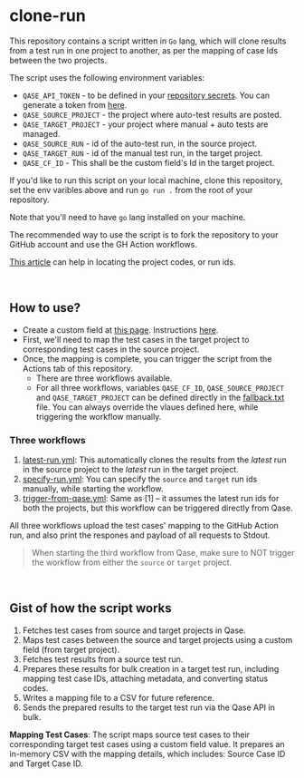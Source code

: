 # clone-run

This repository contains a script written in `Go` lang, which will clone results from a test run in one project to another, as per the mapping of case Ids between the two projects.

The script uses the following environment variables:

- `QASE_API_TOKEN` - to be defined in your [repository secrets](https://docs.github.com/en/actions/security-for-github-actions/security-guides/using-secrets-in-github-actions#creating-secrets-for-a-repository). You can generate a token from [here](https://app.qase.io/user/api/token).
- `QASE_SOURCE_PROJECT` - the project where auto-test results are posted.
- `QASE_TARGET_PROJECT` - your project where manual + auto tests are managed.
- `QASE_SOURCE_RUN` - id of the auto-test run, in the source project.
- `QASE_TARGET_RUN` - id of the manual test run, in the target project.
- `QASE_CF_ID` - This shall be the custom field's Id in the target project.

If you'd like to run this script on your local machine, clone this repository, set the env varibles above and run `go run .` from the root of your repository. 

Note that you'll need to have `go` lang installed on your machine. 

The recommended way to use the script is to fork the repository to your GitHub account and use the GH Action workflows.

[This article](https://help.qase.io/en/articles/9787250-how-do-i-find-my-project-code) can help in locating the project codes, or run ids.

<br>

## How to use?
- Create a custom field at [this page](https://developers.qase.io/reference/create-custom-field). Instructions [here](https://imgur.com/mNokJNE).
- First, we'll need to map the test cases in the target project to corresponding test cases in the source project. 
- Once, the mapping is complete, you can trigger the script from the Actions tab of this repository.
  - There are three workflows available.
  - For all three workflows, variables `QASE_CF_ID`, `QASE_SOURCE_PROJECT` and `QASE_TARGET_PROJECT` can be defined directly in the [fallback.txt](./fallback.txt) file. You can always override the vlaues defined here, while triggering the workflow manually.
 
### Three workflows
1. [latest-run.yml](./.github/workflows/latest-run.yml): This automatically clones the results from the *latest* run in the source project to the *latest* run in the target project.
2. [specify-run.yml](./.github/workflows/specify-run.yml): You can specify the `source` and `target` run ids manually, while starting the workflow.
3. [trigger-from-qase.yml](./.github/workflows/trigger-from-qase.yml): Same as [1] – it assumes the latest run ids for both the projects, but this workflow can be triggered directly from Qase.

All three workflows upload the test cases' mapping to the GitHub Action run, and also print the respones and payload of all requests to Stdout.

> When starting the third workflow from Qase, make sure to NOT trigger the workflow from either the `source` or `target` project.

<br>

## Gist of how the script works
1. Fetches test cases from source and target projects in Qase.
2. Maps test cases between the source and target projects using a custom field (from target project).
3. Fetches test results from a source test run.
4. Prepares these results for bulk creation in a target test run, including mapping test case IDs, attaching metadata, and converting status codes.
5. Writes a mapping file to a CSV for future reference.
6. Sends the prepared results to the target test run via the Qase API in bulk.

**Mapping Test Cases**: The script maps source test cases to their corresponding target test cases using a custom field value. It prepares an in-memory CSV with the mapping details, which includes: Source Case ID and Target Case ID.
